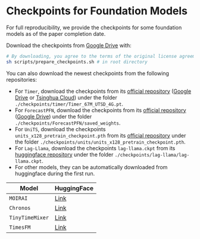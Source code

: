 # Checkpoints for Foundation Models

For full reproducibility, we provide the checkpoints for some foundation models as of the paper completion date. 

Download the checkpoints from [Google Drive](https://drive.google.com/drive/folders/1FaCk9Lj9KZGEO09gehNqC4fbTj4wnN8j?usp=sharing) with:
    
```bash
# By downloading, you agree to the terms of the original license agreements.
sh scripts/prepare_checkpoints.sh # in root directory
```


You can also download the newest checkpoints from the following repositories:

- For `Timer`, download the checkpoints from its [official repository](https://github.com/thuml/Large-Time-Series-Model?tab=readme-ov-file#code-for-fine-tuning) ([Google Drive](https://drive.google.com/drive/folders/15oaiAl4OO5gFqZMJD2lOtX2fxHbpgcU8) or [Tsinghua Cloud](https://cloud.tsinghua.edu.cn/d/235e6bfcf5fa440bb119/)) under the folder `./checkpoints/timer/Timer_67M_UTSD_4G.pt`.
- For `ForecastPFN`, download the checkpoints from its [official repository](https://github.com/abacusai/ForecastPFN#installation-) ([Google Drive](https://drive.google.com/file/d/1acp5thS7I4g_6Gw40wNFGnU1Sx14z0cU/view)) under the folder `./checkpoints/ForecastPFN/saved_weights`.
- For `UniTS`, download the checkpoints `units_x128_pretrain_checkpoint.pth` from its [official repository](https://github.com/mims-harvard/UniTS/releases/tag/ckpt) under the folder `./checkpoints/units/units_x128_pretrain_checkpoint.pth`.
- For `Lag-Llama`, download the checkpoints `lag-llama.ckpt` from its [huggingface repository](https://huggingface.co/time-series-foundation-models/Lag-Llama/tree/main) under the folder `./checkpoints/lag-llama/lag-llama.ckpt`.
- For other models, they can be automatically downloaded from huggingface during the first run.

<center>

| **Model** | **HuggingFace** |
| --- | --- |
| `MOIRAI` | [Link](https://huggingface.co/Salesforce/moirai-1.0-R-small) |
| `Chronos` | [Link](https://huggingface.co/amazon/chronos-t5-large) |
| `TinyTimeMixer` | [Link](https://huggingface.co/ibm-granite/granite-timeseries-ttm-v1) |
| `TimesFM` | [Link](https://huggingface.co/google/timesfm-1.0-200m) |

</center>
